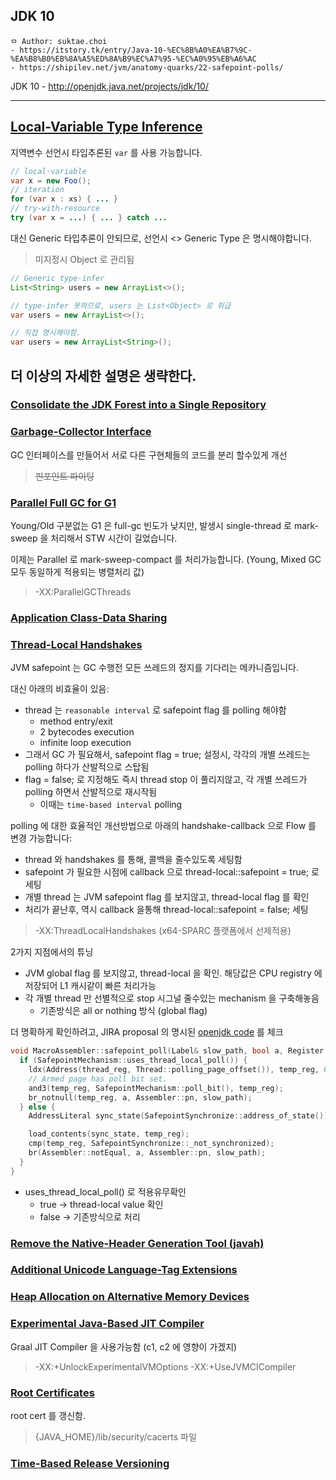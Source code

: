 ## JDK 10

```
ㅁ Author: suktae.choi
- https://itstory.tk/entry/Java-10-%EC%8B%A0%EA%B7%9C-%EA%B8%B0%EB%8A%A5%ED%8A%B9%EC%A7%95-%EC%A0%95%EB%A6%AC
- https://shipilev.net/jvm/anatomy-quarks/22-safepoint-polls/
```

JDK 10 - http://openjdk.java.net/projects/jdk/10/

***

## [Local-Variable Type Inference](http://openjdk.java.net/jeps/286)

지역변수 선언시 타입추론된 `var` 를 사용 가능합니다.

```java
// local-variable
var x = new Foo();
// iteration
for (var x : xs) { ... }
// try-with-resource
try (var x = ...) { ... } catch ...
```

대신 Generic 타입추론이 안되므로, 선언시 \<\> Generic Type 은 명시해야합니다.

> 미지정시 Object 로 관리됨

```java
// Generic type-infer
List<String> users = new ArrayList<>();

// type-infer 못하므로, users 는 List<Object> 로 취급
var users = new ArrayList<>();

// 직접 명시해야함.
var users = new ArrayList<String>();
```

## 더 이상의 자세한 설명은 생략한다.

### [Consolidate the JDK Forest into a Single Repository](http://openjdk.java.net/jeps/296)

### [Garbage-Collector Interface](http://openjdk.java.net/jeps/304)

GC 인터페이스를 만들어서 서로 다른 구현체들의 코드를 분리 할수있게 개선

> ~~핀포인트 파이팅~~

### [Parallel Full GC for G1](http://openjdk.java.net/jeps/307)

Young/Old 구분없는 G1 은 full-gc 빈도가 낮지만, 발생시 single-thread 로 mark-sweep 을 처리해서 STW 시간이 길었습니다.

이제는 Parallel 로 mark-sweep-compact 를 처리가능합니다. (Young, Mixed GC 모두 동일하게 적용되는 병렬처리 값)

> -XX:ParallelGCThreads

### [Application Class-Data Sharing](http://openjdk.java.net/jeps/310)

### [Thread-Local Handshakes](http://openjdk.java.net/jeps/312)

JVM safepoint 는 GC 수행전 모든 쓰레드의 정지를 기다리는 메카니즘입니다.

대신 아래의 비효율이 있음:

- thread 는 `reasonable interval` 로 safepoint flag 를 polling 해야함
  - method entry/exit
  - 2 bytecodes execution
  - infinite loop execution
- 그래서 GC 가 필요해서, safepoint flag = true; 설정시, 각각의 개별 쓰레드는 polling 하다가 산발적으로 스탑됨
- flag = false; 로 지정해도 즉시 thread stop 이 풀리지않고, 각 개별 쓰레드가 polling 하면서 산발적으로 재시작됨
  - 이때는 `time-based interval` polling

polling 에 대한 효율적인 개선방법으로 아래의 handshake-callback 으로 Flow 를 변경 가능합니다:

- thread 와 handshakes 를 통해, 콜백을 줄수있도록 세팅함
- safepoint 가 필요한 시점에 callback 으로 thread-local::safepoint = true; 로 세팅
- 개별 thread 는 JVM safepoint flag 를 보지않고, thread-local flag 를 확인
- 처리가 끝난후, 역시 callback 을통해 thread-local::safepoint = false; 세팅

> -XX:ThreadLocalHandshakes (x64-SPARC 플랫폼에서 선제적용)

2가지 지점에서의 튜닝

- JVM global flag 를 보지않고, thread-local 을 확인. 해당값은 CPU registry 에 저장되어 L1 캐시같이 빠른 처리가능
- 각 개별 thread 만 선별적으로 stop 시그널 줄수있는 mechanism 을 구축해놓음
  - 기존방식은 all or nothing 방식 (global flag)

더 명확하게 확인하려고, JIRA proposal 의 명시된 [openjdk code](https://github.com/openjdk/jdk/blob/master/src/hotspot/cpu/sparc/macroAssembler_sparc.cpp#L238) 를 체크

```cpp
void MacroAssembler::safepoint_poll(Label& slow_path, bool a, Register thread_reg, Register temp_reg) {
  if (SafepointMechanism::uses_thread_local_poll()) {
    ldx(Address(thread_reg, Thread::polling_page_offset()), temp_reg, 0);
    // Armed page has poll bit set.
    and3(temp_reg, SafepointMechanism::poll_bit(), temp_reg);
    br_notnull(temp_reg, a, Assembler::pn, slow_path);
  } else {
    AddressLiteral sync_state(SafepointSynchronize::address_of_state());

    load_contents(sync_state, temp_reg);
    cmp(temp_reg, SafepointSynchronize::_not_synchronized);
    br(Assembler::notEqual, a, Assembler::pn, slow_path);
  }
}
```

- uses_thread_local_poll() 로 적용유무확인
  - true -> thread-local value 확인
  - false -> 기존방식으로 처리

### [Remove the Native-Header Generation Tool (javah)](http://openjdk.java.net/jeps/313)

### [Additional Unicode Language-Tag Extensions](http://openjdk.java.net/jeps/314)

### [Heap Allocation on Alternative Memory Devices](http://openjdk.java.net/jeps/316)

### [Experimental Java-Based JIT Compiler](http://openjdk.java.net/jeps/317)

Graal JIT Compiler 을 사용가능함 (c1, c2 에 영향이 가겠지)

> -XX:+UnlockExperimentalVMOptions -XX:+UseJVMCICompiler

### [Root Certificates](http://openjdk.java.net/jeps/319)

root cert 를 갱신함.

> {JAVA_HOME}/lib/security/cacerts 파일

### [Time-Based Release Versioning](http://openjdk.java.net/jeps/322)